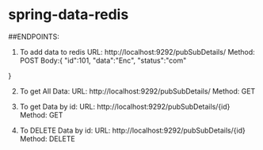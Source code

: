 # spring-data-redis

##ENDPOINTS:
1. To add data to redis
URL: http://localhost:9292/pubSubDetails/
Method: POST
Body:{
  "id":101,
  "data":"Enc",
  "status":"com"

}

2. To get All Data:
URL: http://localhost:9292/pubSubDetails/
Method: GET


3. To get Data by id:
URL: http://localhost:9292/pubSubDetails/{id}
Method: GET


4. To DELETE Data by id:
URL: http://localhost:9292/pubSubDetails/{id}
Method: DELETE

